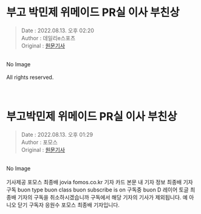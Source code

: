 <!-- 타이틀 -->  
# 부고 박민제 위메이드 PR실 이사 부친상  
<!-- 기사 정보 -->  
> Date : 2022.08.13. 오후 02:20  
> Author : 데일리e스포츠  
> Original : [원문기사](https://n.news.naver.com/mnews/article/347/0000165538?sid=105)  
<br/>  
<!-- 대표 이미지 -->  
No Image  
<br/><br/>  
<!-- 기사 본문 -->  
All rights reserved.  
<br/><br/><br/>  

<!-- 타이틀 -->  
# 부고박민제 위메이드 PR실 이사 부친상  
<!-- 기사 정보 -->  
> Date : 2022.08.13. 오후 01:29  
> Author : 포모스  
> Original : [원문기사](https://n.news.naver.com/mnews/article/236/0000226511?sid=105)  
<br/>  
<!-- 대표 이미지 -->  
No Image  
<br/><br/>  
<!-- 기사 본문 -->  
기사제공 포모스 최종배 jovia fomos.co.kr 기자 카드 본문 내 기자 정보 최종배 기자 구독 buon type buon class buon subscribe is on 구독중 buon D 레이어 토글 최종배 기자의 구독을 취소하시겠습니까 구독에서 해당 기자의 기사가 제외됩니다.
예 아니오 닫기 구독자 응원수 포모스 최종배 기자입니다.  
<br/><br/><br/>  

